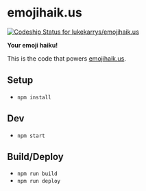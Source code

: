 emojihaik.us
=============

[ ![Codeship Status for lukekarrys/emojihaik.us](https://codeship.com/projects/09edaa80-8407-0133-7a53-0221f9c8cecf/status?branch=master)](https://codeship.com/projects/121858)

**Your emoji haiku!**

This is the code that powers [emojihaik.us](https://emojihaikus.lukecod.es).

## Setup

* `npm install`

## Dev

* `npm start`

## Build/Deploy

* `npm run build`
* `npm run deploy`
